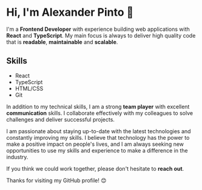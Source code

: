 # Hi, I'm Alexander Pinto 👋

I'm a **Frontend Developer** with experience building web applications with **React** and **TypeScript**. 
My main focus is always to deliver high quality code that is **readable**, **maintainable** and **scalable**.

## Skills
- React
- TypeScript
- HTML/CSS
- Git

In addition to my technical skills, I am a strong **team player** with excellent **communication** skills. 
I collaborate effectively with my colleagues to solve challenges and deliver successful projects.

I am passionate about staying up-to-date with the latest technologies and constantly improving my skills. 
I believe that technology has the power to make a positive impact on people's lives, and I am always seeking new opportunities to use my skills and experience to make a difference in the industry.

If you think we could work together, please don't hesitate to **reach out**.

Thanks for visiting my GitHub profile! 😊
